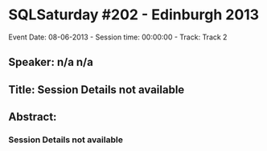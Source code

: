# SQLSaturday #202 - Edinburgh 2013
Event Date: 08-06-2013 - Session time: 00:00:00 - Track: Track 2
## Speaker: n/a n/a
## Title: Session Details not available
## Abstract:
### Session Details not available
